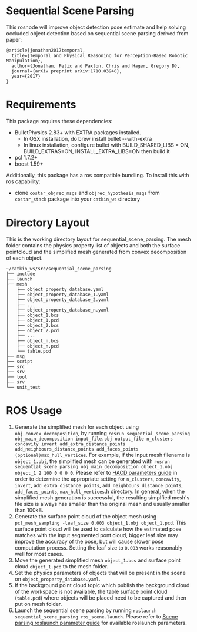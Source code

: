 # Sequential Scene Parsing

This rosnode will improve object detection pose estimate and help solving occluded object detection based on sequential scene parsing derived from paper:
```
@article{jonathan2017temporal,
  title={Temporal and Physical Reasoning for Perception-Based Robotic Manipulation},
  author={Jonathan, Felix and Paxton, Chris and Hager, Gregory D},
  journal={arXiv preprint arXiv:1710.03948},
  year={2017}
}
```

# Requirements
This package requires these dependencies:
 - BulletPhysics 2.83+ with EXTRA packages installed.
   - In OSX installation, do brew install bullet --with-extra
   - In linux installation, configure bullet with BUILD_SHARED_LIBS = ON, BUILD_EXTRAS=ON, INSTALL_EXTRA_LIBS=ON then build it
 - pcl 1.7.2+
 - boost 1.59+

Additionally, this package has a ros compatible bundling. To install this with ros capability:
 - clone `costar_objrec_msgs` and `objrec_hypothesis_msgs` from `costar_stack` package into your `catkin_ws` directory

# Directory Layout
This is the working directory layout for sequential_scene_parsing. The mesh folder contains the physics property list of objects and both the surface pointcloud and the simplified mesh generated from convex decomposition of each object.
```
~/catkin_ws/src/sequential_scene_parsing
├── include
├── launch
├── mesh
│   ├── object_property_database.yaml
│   ├── object_property_database_1.yaml
│   ├── object_property_database_2.yaml
│   ├── ...
│   ├── object_property_database_n.yaml
│   ├── object_1.bcs
│   ├── object_1.pcd
│   ├── object_2.bcs
│   ├── object_2.pcd
│   ├── ...
│   ├── object_n.bcs
│   ├── object_n.pcd
│   └── table.pcd
├── msg
├── script
├── src
├── srv
├── tool
├── srv
└── unit_test
```

# ROS Usage
 1. Generate the simplified mesh for each object using `obj_convex_decomposition`, by running `rosrun sequential_scene_parsing obj_main_decomposition input_file.obj output_file n_clusters concavity invert add_extra_distance_points add_neighbours_distance_points add_faces_points (optional)max_hull_vertices`. For example, if the input mesh filename is `object_1.obj`, the simplified mesh can be generated with `rosrun sequential_scene_parsing obj_main_decomposition object_1.obj object_1 2 100 0 0 0 0`. Please refer to [HACD parameters guide](http://kmamou.blogspot.com/2011/11/hacd-parameters.html) in order to determine the appropriate setting for `n_clusters`, `concavity`, `invert`, `add_extra_distance_points`, `add_neighbours_distance_points`, `add_faces_points`, `max_hull_vertices`.h directory. In general, when the simplified mesh generation is successful, the resulting simplfied mesh's file size is always has smaller than the original mesh and usually smaller than 100kB.
 2. Generate the surface point cloud of the object mesh using `pcl_mesh_sampling -leaf_size 0.003 object_1.obj object_1.pcd`. This surface point cloud will be used to calculate how the estimated pose matches with the input segmented pont cloud, bigger leaf size may improve the accuracy of the pose, but will cause slower pose computation process. Setting the leaf size to `0.003` works reasonably well for most cases.
 3. Move the generated simplified mesh `object_1.bcs` and surface point cloud `object_1.pcd` to the mesh folder.
 4. Set the physics parameters of objects that will be present in the scene on `object_property_database.yaml`.
 5. If the background point cloud topic which publish the background cloud of the workspace is not available, the table surface point cloud (`table.pcd`) where objects will be placed need to be captured and then put on mesh folder. 
 6. Launch the sequential scene parsing by running `roslaunch sequential_scene_parsing ros_scene.launch`. Please refer to [Scene parsing roslaunch parameter guide](launch/ros_scene.launch) for available roslaunch parameters.


